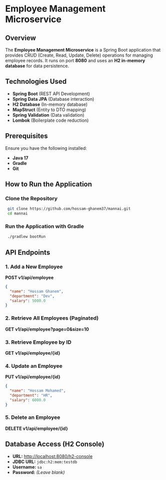 # Employee Management Microservice

## Overview
The **Employee Management Microservice** is a Spring Boot application that provides CRUD (Create, Read, Update, Delete) operations for managing employee records. It runs on port **8080** and uses an **H2 in-memory database** for data persistence.

## Technologies Used
- **Spring Boot** (REST API Development)
- **Spring Data JPA** (Database interaction)
- **H2 Database** (In-memory database)
- **MapStruct** (Entity to DTO mapping)
- **Spring Validation** (Data validation)
- **Lombok** (Boilerplate code reduction)

## Prerequisites
Ensure you have the following installed:
- **Java 17**
- **Gradle**
- **Git**

## How to Run the Application

### Clone the Repository
```sh
 git clone https://github.com/hossam-ghanem37/mannai.git
 cd mannai
```

### Run the Application with Gradle
```sh
 ./gradlew bootRun
```

## API Endpoints
### 1. Add a New Employee
**POST v1/api/employee**
```json
{
  "name": "Hossam Ghanem",
  "department": "Dev",
  "salary": 5000.0
}
```

### 2. Retrieve All Employees (Paginated)
**GET v1/api/employee?page=0&size=10**

### 3. Retrieve Employee by ID
**GET v1/api/employee/{id}**

### 4. Update an Employee
**PUT v1/api/employee/{id}**
```json
{
  "name": "Hossam Mohamed",
  "department": "HR",
  "salary": 6000.0
}
```

### 5. Delete an Employee
**DELETE v1/api/employee/{id}**

## Database Access (H2 Console)
- **URL:** [http://localhost:8080/h2-console](http://localhost:8080/h2-console)
- **JDBC URL:** `jdbc:h2:mem:testdb`
- **Username:** `sa`
- **Password:** *(Leave blank)*

